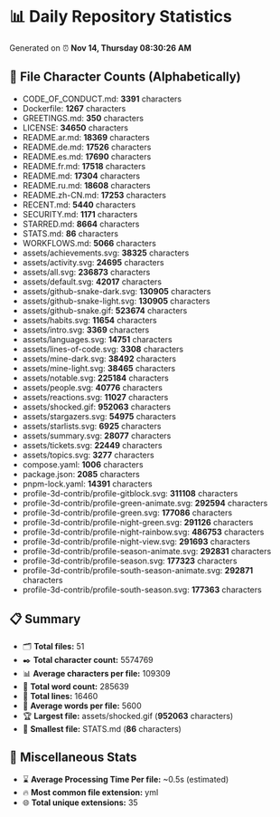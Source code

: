 # 📊 Daily Repository Statistics
Generated on ⏰ **Nov 14, Thursday 08:30:26 AM**

## 📂 File Character Counts (Alphabetically)
- CODE_OF_CONDUCT.md: **3391** characters
- Dockerfile: **1267** characters
- GREETINGS.md: **350** characters
- LICENSE: **34650** characters
- README.ar.md: **18369** characters
- README.de.md: **17526** characters
- README.es.md: **17690** characters
- README.fr.md: **17518** characters
- README.md: **17304** characters
- README.ru.md: **18608** characters
- README.zh-CN.md: **17253** characters
- RECENT.md: **5440** characters
- SECURITY.md: **1171** characters
- STARRED.md: **8664** characters
- STATS.md: **86** characters
- WORKFLOWS.md: **5066** characters
- assets/achievements.svg: **38325** characters
- assets/activity.svg: **24695** characters
- assets/all.svg: **236873** characters
- assets/default.svg: **42017** characters
- assets/github-snake-dark.svg: **130905** characters
- assets/github-snake-light.svg: **130905** characters
- assets/github-snake.gif: **523674** characters
- assets/habits.svg: **11654** characters
- assets/intro.svg: **3369** characters
- assets/languages.svg: **14751** characters
- assets/lines-of-code.svg: **3308** characters
- assets/mine-dark.svg: **38492** characters
- assets/mine-light.svg: **38465** characters
- assets/notable.svg: **225184** characters
- assets/people.svg: **40776** characters
- assets/reactions.svg: **11027** characters
- assets/shocked.gif: **952063** characters
- assets/stargazers.svg: **54975** characters
- assets/starlists.svg: **6925** characters
- assets/summary.svg: **28077** characters
- assets/tickets.svg: **22449** characters
- assets/topics.svg: **3277** characters
- compose.yaml: **1006** characters
- package.json: **2085** characters
- pnpm-lock.yaml: **14391** characters
- profile-3d-contrib/profile-gitblock.svg: **311108** characters
- profile-3d-contrib/profile-green-animate.svg: **292594** characters
- profile-3d-contrib/profile-green.svg: **177086** characters
- profile-3d-contrib/profile-night-green.svg: **291126** characters
- profile-3d-contrib/profile-night-rainbow.svg: **486753** characters
- profile-3d-contrib/profile-night-view.svg: **291693** characters
- profile-3d-contrib/profile-season-animate.svg: **292831** characters
- profile-3d-contrib/profile-season.svg: **177323** characters
- profile-3d-contrib/profile-south-season-animate.svg: **292871** characters
- profile-3d-contrib/profile-south-season.svg: **177363** characters

## 📋 Summary
- 🗂️ **Total files:** 51
- ✒️ **Total character count:** 5574769
- 📊 **Average characters per file:** 109309
- 📝 **Total word count:** 285639
- 🧾 **Total lines:** 16460
- 📐 **Average words per file:** 5600
- 🏆 **Largest file:** assets/shocked.gif (**952063** characters)
- 🥉 **Smallest file:** STATS.md (**86** characters)

## 🌟 Miscellaneous Stats
- ⌛ **Average Processing Time Per file:** ~0.5s (estimated)
- 🔥 **Most common file extension:** yml
- 🌐 **Total unique extensions:** 35
